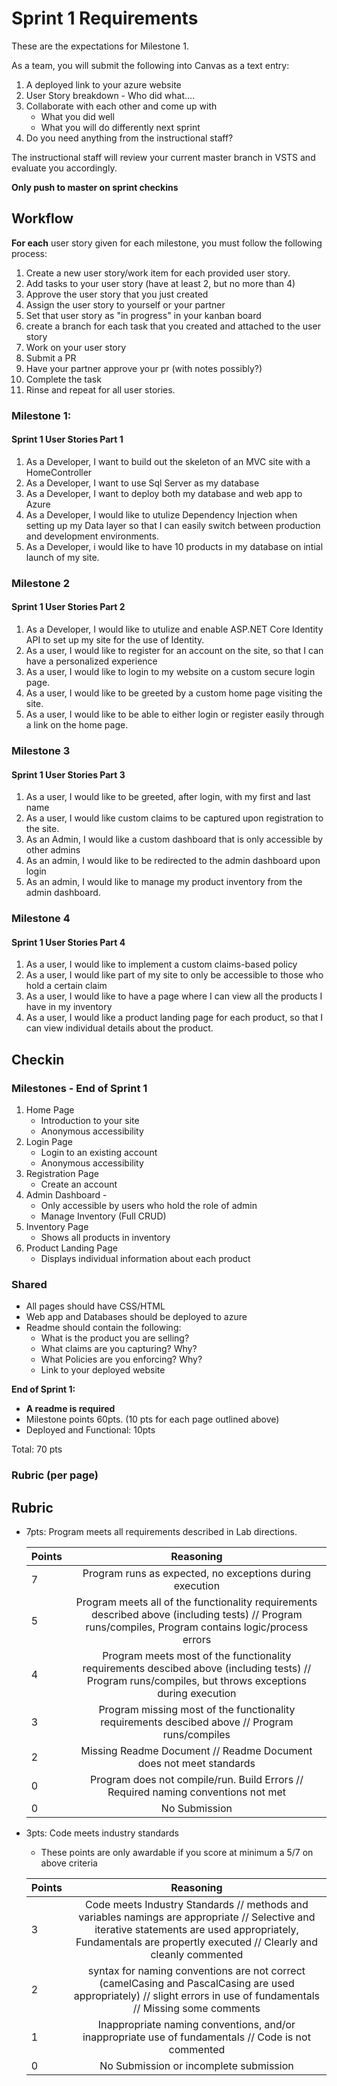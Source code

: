 # Sprint 1 Requirements

These are the expectations for Milestone 1.

As a team, you will submit the following into Canvas as a text entry:

1. A deployed link to your azure website
2. User Story breakdown - Who did what....
3. Collaborate with each other and come up with 
    - What you did well
    - What you will do differently next sprint
4. Do you need anything from the instructional staff?

The instructional staff will review your current master branch in VSTS and evaluate you accordingly.

**Only push to master on sprint checkins**

## Workflow
**For each** user story given for each milestone, you must follow the following process:

1. Create a new user story/work item for each provided user story.  
2. Add tasks to your user story (have at least 2, but no more than 4)
3. Approve the user story that you just created
4. Assign the user story to yourself or your partner
5. Set that user story as "in progress" in your kanban board
6. create a branch for each task that you created and attached to the user story
7. Work on your user story
8. Submit a PR
9. Have your partner approve your pr (with notes possibly?)
10. Complete the task
11. Rinse and repeat for all user stories.

### Milestone 1:

#### Sprint 1 User Stories Part 1
1. As a Developer, I want to build out the skeleton of an MVC site with a HomeController
2. As a Developer, I want to use Sql Server as my database
3. As a Developer, I want to deploy both my database and web app to Azure
4. As a Developer, I would like to utulize Dependency Injection when setting up my Data layer so that I can
easily switch between production and development environments. 
5. As a Developer, i would like to have 10 products in my database on intial launch of my site. 


### Milestone 2

#### Sprint 1 User Stories Part 2
1. As a Developer, I would like to utulize and enable ASP.NET Core Identity API to set up my site for the use of Identity.
2. As a user, I would like to register for an account on the site, so that I can have a personalized experience
3. As a user, I would like to login to my website on a custom secure login page.
4. As a user, I would like to be greeted by a custom home page visiting the site. 
5. As a user, I would like to be able to either login or register easily through a link on the home page. 

### Milestone 3

#### Sprint 1 User Stories Part 3
1. As a user, I would like to be greeted, after login, with my first and last name
2. As a user, I would like custom claims to be captured upon registration to the site.
4. As an Admin, I would like a custom dashboard that is only accessible by other admins
5. As an admin, I would like to be redirected to the admin dashboard upon login
6. As an admin, I would like to manage my product inventory from the admin dashboard. 


### Milestone 4

#### Sprint 1 User Stories Part 4
1. As a user, I would like to implement a custom claims-based policy
2. As a user, I would like part of my site to only be accessible to those who hold a certain claim 
3. As a user, I would like to have a page where I can view all the products I have in my inventory
4. As a user, I would like a product landing page for each product, so that I can view individual details about the product.


## Checkin

### Milestones - End of Sprint 1
1. Home Page
   - Introduction to your site
   - Anonymous accessibility
2. Login Page
   - Login to an existing account
   - Anonymous accessibility
3. Registration Page
   - Create an account
4. Admin Dashboard - 
   - Only accessible by users who hold the role of admin
   - Manage Inventory (Full CRUD)
5. Inventory Page
   - Shows all products in inventory
6. Product Landing Page
   - Displays individual information about each product


### Shared
- All pages should have CSS/HTML
- Web app and Databases should be deployed to azure
- Readme should contain the following:
  - What is the product you are selling?
  - What claims are you capturing? Why?
  - What Policies are you enforcing? Why?
  - Link to your deployed website

**End of Sprint 1:** 
  - **A readme is required**
  - Milestone points 60pts. (10 pts for each page outlined above)
  - Deployed and Functional: 10pts

Total: 70 pts

### Rubric (per page)
## Rubric
- 7pts: Program meets all requirements described in Lab directions.

	Points  | Reasoning | 
	 ------------ | :-----------: | 
	7       | Program runs as expected, no exceptions during execution |
	5       | Program meets all of the  functionality requirements described above (including tests) // Program runs/compiles, Program contains logic/process errors|
	4       | Program meets most of the functionality requirements descibed above (including tests)  // Program runs/compiles, but throws exceptions during execution |
	3       | Program missing most of the functionality requirements descibed above // Program runs/compiles |
	2       | Missing Readme Document // Readme Document does not meet standards |
	0       | Program does not compile/run. Build Errors // Required naming conventions not met |
	0       | No Submission |

- 3pts: Code meets industry standards
	- These points are only awardable if you score at minimum a 5/7 on above criteria

	Points  | Reasoning | 
	 ------------ | :-----------: | 
	3       | Code meets Industry Standards // methods and variables namings are appropriate // Selective and iterative statements are used appropriately, Fundamentals are propertly executed // Clearly and cleanly commented |
	2       | syntax for naming conventions are not correct (camelCasing and PascalCasing are used appropriately) // slight errors in use of fundamentals // Missing some comments |
	1       | Inappropriate naming conventions, and/or inappropriate use of fundamentals // Code is not commented  |
	0       | No Submission or incomplete submission |



